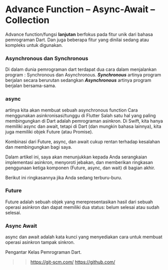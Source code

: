 # Advance Function – Async-Await – Collection

Advance function/fungsi **lanjutan** berfokus pada fitur unik dari bahasa pemrograman Dart. Dan juga beberapa fitur yang dinilai sedang atau kompleks untuk digunakan.


### Asynchronous dan Synchronous
Di dalam dunia pemrograman dart terdapat dua cara dalam menjalankan program : Synchronous dan Asynchronous. **_Synchronous_** artinya program berjalan secara berurutan sedangkan **_Asynchronous_** artinya program berjalan bersama-sama.

### async 
artinya kita akan membuat sebuah asynchronous function
Cara menggunakan asinkronisasi/tunggu di Flutter
Salah satu hal yang paling membingungkan di Dart adalah pemrograman asinkron. Di Swift, kita hanya memiliki async dan await, tetapi di Dart (dan mungkin bahasa lainnya), kita juga memiliki objek Future (atau Promise).

Kombinasi dari Future, async, dan await cukup rentan terhadap kesalahan dan membingungkan bagi saya.

Dalam artikel ini, saya akan menunjukkan kepada Anda serangkaian implementasi asinkron, menyoroti jebakan, dan memberikan ringkasan penggunaan ketiga komponen (Future, async, dan wait) di bagian akhir.

Berikut ini ringkasannya jika Anda sedang terburu-buru.

### Future
Future adalah sebuah objek yang merepresentasikan hasil dari sebuah operasi asinkron dan dapat memiliki dua status: belum selesai atau sudah selesai.

### Async Await
async dan await adalah kata kunci yang menyediakan cara untuk membuat operasi asinkron tampak sinkron.

Pengantar Kelas Pemrograman Dart.
>> https://git-scm.com/
>> https://github.com/
